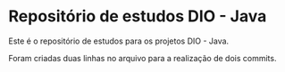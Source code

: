 # Repositório de estudos DIO - Java
Este é o repositório de estudos para os projetos DIO - Java.

Foram criadas duas linhas no arquivo para a realização de dois commits.